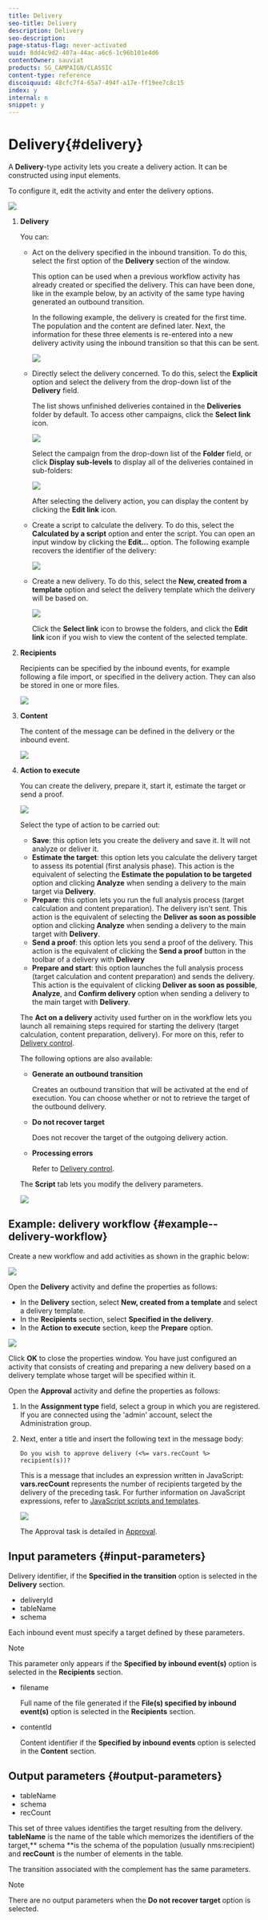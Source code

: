 ```yaml
---
title: Delivery
seo-title: Delivery
description: Delivery
seo-description: 
page-status-flag: never-activated
uuid: 8dd4c9d2-407a-44ac-a6c6-1c96b101e4d6
contentOwner: sauviat
products: SG_CAMPAIGN/CLASSIC
content-type: reference
discoiquuid: 48cfc7f4-65a7-494f-a17e-ff19ee7c8c15
index: y
internal: n
snippet: y
---
```


# Delivery{#delivery}

A **Delivery**-type activity lets you create a delivery action. It can be constructed using input elements.

To configure it, edit the activity and enter the delivery options.

![](assets/edit_diffusion.png)

1. **Delivery**

   You can:

    * Act on the delivery specified in the inbound transition. To do this, select the first option of the **Delivery** section of the window.

      This option can be used when a previous workflow activity has already created or specified the delivery. This can have been done, like in the example below, by an activity of the same type having generated an outbound transition.

      In the following example, the delivery is created for the first time. The population and the content are defined later. Next, the information for these three elements is re-entered into a new delivery activity using the inbound transition so that this can be sent.
    
      ![](assets/specified_transition_option_exemple.png)

    * Directly select the delivery concerned. To do this, select the **Explicit** option and select the delivery from the drop-down list of the **Delivery** field.

      The list shows unfinished deliveries contained in the **Deliveries** folder by default. To access other campaigns, click the **Select link** icon.
    
      ![](assets/diffusion_edit_1.png)

      Select the campaign from the drop-down list of the **Folder** field, or click **Display sub-levels** to display all of the deliveries contained in sub-folders:
    
      ![](assets/diffusion_edit_2.png)

      After selecting the delivery action, you can display the content by clicking the **Edit link** icon.
    
    * Create a script to calculate the delivery. To do this, select the **Calculated by a script** option and enter the script. You can open an input window by clicking the **Edit...** option. The following example recovers the identifier of the delivery:
    
      ![](assets/diffusion_edit_3.png)

    * Create a new delivery. To do this, select the **New, created from a template** option and select the delivery template which the delivery will be based on.
    
      ![](assets/diffusion_edit_4.png)

      Click the **Select link** icon to browse the folders, and click the **Edit link** icon if you wish to view the content of the selected template.

1. **Recipients**

   Recipients can be specified by the inbound events, for example following a file import, or specified in the delivery action. They can also be stored in one or more files.

   ![](assets/diffusion_edit_5.png)

1. **Content**

   The content of the message can be defined in the delivery or the inbound event.

   ![](assets/diffusion_edit_6.png)

1. **Action to execute**

   You can create the delivery, prepare it, start it, estimate the target or send a proof. 

   ![](assets/diffusion_edit_7.png)

   Select the type of action to be carried out:

    * **Save**: this option lets you create the delivery and save it. It will not analyze or deliver it.
    * **Estimate the target**: this option lets you calculate the delivery target to assess its potential (first analysis phase). This action is the equivalent of selecting the **Estimate the population to be targeted** option and clicking **Analyze** when sending a delivery to the main target via **Delivery**.
    * **Prepare**: this option lets you run the full analysis process (target calculation and content preparation). The delivery isn't sent. This action is the equivalent of selecting the **Deliver as soon as possible** option and clicking **Analyze** when sending a delivery to the main target with **Delivery**.
    * **Send a proof**: this option lets you send a proof of the delivery. This action is the equivalent of clicking the **Send a proof** button in the toolbar of a delivery with **Delivery** 
    * **Prepare and start**: this option launches the full analysis process (target calculation and content preparation) and sends the delivery. This action is the equivalent of clicking **Deliver as soon as possible**, **Analyze**, and **Confirm delivery** option when sending a delivery to the main target with **Delivery**.

   The **Act on a delivery** activity used further on in the workflow lets you launch all remaining steps required for starting the delivery (target calculation, content preparation, delivery). For more on this, refer to [Delivery control](../../workflow/using/delivery-control.md).

   The following options are also available:

    * **Generate an outbound transition**

      Creates an outbound transition that will be activated at the end of execution. You can choose whether or not to retrieve the target of the outbound delivery.
    
    * **Do not recover target**

      Does not recover the target of the outgoing delivery action.
    
    * **Processing errors**

      Refer to [Delivery control](../../workflow/using/delivery-control.md).

   The **Script** tab lets you modify the delivery parameters.

   ![](assets/edit_diffusion_fil_script.png)

## Example: delivery workflow {#example--delivery-workflow}

Create a new workflow and add activities as shown in the graphic below:

![](assets/new-workflow-5.png)

Open the **Delivery** activity and define the properties as follows:

* In the **Delivery** section, select **New, created from a template** and select a delivery template. 
* In the **Recipients** section, select **Specified in the delivery**. 
* In the **Action to execute** section, keep the **Prepare** option.

![](assets/new-workflow-param-delivery.png)

Click **OK** to close the properties window. You have just configured an activity that consists of creating and preparing a new delivery based on a delivery template whose target will be specified within it.

Open the **Approval** activity and define the properties as follows:

1. In the **Assignment type** field, select a group in which you are registered. If you are connected using the 'admin' account, select the Administration group.
1. Next, enter a title and insert the following text in the message body:

   ```
   Do you wish to approve delivery (<%= vars.recCount %> recipient(s))?
   ```

   This is a message that includes an expression written in JavaScript: **vars.recCount** represents the number of recipients targeted by the delivery of the preceding task. For further information on JavaScript expressions, refer to [JavaScript scripts and templates](../../workflow/using/javascript-scripts-and-templates.md).

   ![](assets/new-workflow-param-validation.png)

   The Approval task is detailed in [Approval](../../workflow/using/approval.md).

## Input parameters {#input-parameters}

Delivery identifier, if the **Specified in the transition** option is selected in the **Delivery** section.

* deliveryId
* tableName
* schema

Each inbound event must specify a target defined by these parameters.

>[!NOTE]
>
>This parameter only appears if the **Specified by inbound event(s)** option is selected in the **Recipients** section.

* filename

  Full name of the file generated if the **File(s) specified by inbound event(s)** option is selected in the **Recipients** section.

* contentId

  Content identifier if the **Specified by inbound events** option is selected in the **Content** section.

## Output parameters {#output-parameters}

* tableName
* schema
* recCount

This set of three values identifies the target resulting from the delivery. **tableName** is the name of the table which memorizes the identifiers of the target,** schema **is the schema of the population (usually nms:recipient) and **recCount** is the number of elements in the table.

The transition associated with the complement has the same parameters.

>[!NOTE]
>
>There are no output parameters when the **Do not recover target** option is selected.

